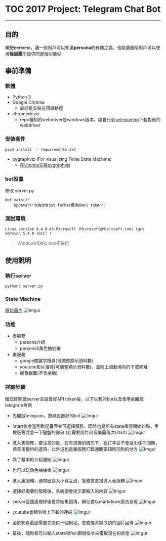 # **TOC 2017 Project: Telegram Chat Bot**
---
## 目的
~~業配persona~~，讓一般用戶可以知道**persona**的有趣之處，也能讓進階用戶可以使用**怪盜團**所提供的進階功能:smiley:
## 事前準備
### 軟體
* Python 3
* Google Chrome
    * 最好是安裝在預設路徑
* chromedriver
    * repo裡附的webdriver是windows版本，請自行到[seleniumhq](http://www.seleniumhq.org/download/)下載對應的webdriver
### 安裝套件
```sh
pip3 install -r requirements.txt
```
* pygraphviz (For visualizing Finite State Machine)
    * [在Ubuntu安裝pygraphviz](http://www.jianshu.com/p/a3da7ecc5303)
### bot設置
修改 server.py
```python=
def main():
    Updater("改為你從bot father獲得的API token")
```
### 測試環境
```
Linux version 4.4.0-43-Microsoft (Microsoft@Microsoft.com) (gcc version 5.4.0 (GCC) )
```
> Windows10的Linux子系統
## 使用說明
### 執行server
```sh
python3 server.py
```
### State Machine
[原始圖片](https://i.imgur.com/ZIPwxpD.png)
![Imgur](https://i.imgur.com/ZIPwxpD.png)
### 功能
* 表服務
    * persona介紹
    * persona5角色抽抽樂
* 裏服務
    * google關鍵字搜尋(可調整顯示資料數)
    * youtube影片搜尋(可調整顯示資料數)，並附上自動導向的下載網址
    * 網頁截圖(不含捲動)
### 詳細步驟
確認好開啟server並設置好API token後，以下以我的bot以及使用桌面版telegram為例
* 先開啟telegram，搜尋設置好的bot
![Imgur](https://i.imgur.com/fTek7jo.png)

* /start後會進到歡迎畫面並可選擇服務，同時也是所有state重頭開始的點，手機版需注意一下鍵盤的部分
(若需要圖片和音樂需再次/start)
![Imgur](https://i.imgur.com/3ZCYpx7.png)

* 進入表服務，要注意的是，在有選擇的情形下，亂打字並不會做出任何回應，請善用提供的選項，此外這也是裏服務打錯通關密語所回到的地方
![Imgur](https://i.imgur.com/nENWm29.png)
* 除了基本的介紹連結
![Imgur](https://i.imgur.com/43gR4eq.png)
* 也可以玩角色抽抽樂
![Imgur](https://i.imgur.com/tNwbqQc.png)
* 進入裏服務，通關密語大小寫互通，答錯會直接進入表服務
![Imgur](https://i.imgur.com/qCCfwSw.png)
* 選擇好需要的服務後，系統便會提示要輸入的內容
![Imgur](https://i.imgur.com/FXt3X7N.png)
* server這邊處理好後會將結果回傳，網址會以markdown語法呈現
![Imgur](https://i.imgur.com/aSGEZCA.png)
* youtube會額外附上下載的連結
![Imgur](https://i.imgur.com/dLPpd1G.png)
* 至於網頁截圖需要先提供一個網址，會直接將擷取到的圖片回傳
![Imgur](https://i.imgur.com/G1Wjv40.png)
* 最後，隨時都可以輸入state和fsm兩個指令來獲取現在的狀態
![Imgur](https://i.imgur.com/uJDB2E3.png)